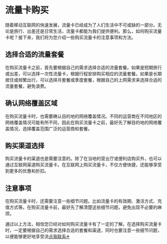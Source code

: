 # 流量卡购买

随着移动互联网的快速发展，流量卡已经成为了人们生活中不可或缺的一部分。无论是旅行、出差还是日常生活，流量卡都能为我们提供便利。那么，如何购买流量卡呢？接下来，我们将为您介绍一些购买流量卡的注意事项和方法。

## 选择合适的流量套餐

在购买流量卡之前，首先要根据自己的需求选择合适的流量套餐。如果是短期旅行或出差，可以选择一次性流量卡，根据行程安排购买相应的流量套餐。如果是长期居住或频繁出行，可以选择月套餐或季度套餐，根据自己的上网需求来选择合适的流量套餐，避免浪费。

## 确认网络覆盖区域

在购买流量卡时，也需要确认目的地的网络覆盖情况。不同的运营商在不同地区的网络覆盖情况可能有所不同，因此在购买流量卡之前，最好先了解目的地的网络覆盖情况，选择覆盖范围广泛的运营商和套餐。

## 购买渠道选择

购买流量卡的渠道也是需要注意的。除了在当地的营业厅或便利店购买外，也可以通过互联网渠道购买流量卡。在互联网上购买流量卡，不仅方便快捷，还能够享受到更多的优惠和折扣。

## 注意事项

在购买流量卡时，还需要注意一些细节问题。比如流量卡的有效期、激活方式、充值方式等。在购买流量卡前，最好先了解清楚这些细节问题，避免出现不必要的麻烦。

通过以上方法，相信您已经对如何购买流量卡有了一定的了解。在选择购买流量卡时，一定要根据自己的需求选择合适的套餐和渠道，同时也要注意一些细节问题，以便能够更好地享受流[点我联系✈](https://edge.k02.cc)